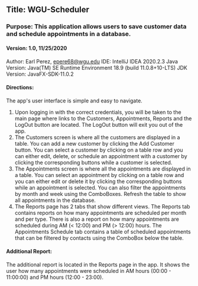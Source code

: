 ## Title: WGU-Scheduler

### Purpose: This application allows users to save customer data and schedule appointments in a database.

#### Version: 1.0, 11/25/2020

Author: Earl Perez, epere68@wgu.edu
IDE: IntelliJ IDEA 2020.2.3
Java Version: Java(TM) SE Runtime Environment 18.9 (build 11.0.8+10-LTS)
JDK Version: JavaFX-SDK-11.0.2

#### Directions:

The app's user interface is simple and easy to navigate.

1. Upon logging in with the correct credentials, you will be taken to the main page where links to the Customers, Appointments, Reports and the LogOut button are located. The LogOut button will exit you out of the app.
2. The Customers screen is where all the customers are displayed in a table. You can add a new customer by clicking the Add Customer button. You can select a customer by clicking on a table row and you can either edit, delete, or schedule an appointment with a customer by clicking the corresponding buttons while a customer is selected.
3. The Appointments screen is where all the appointments are displayed in a table. You can select an appointment by clicking on a table row and you can either edit or delete it by clicking the corresponding buttons while an appointment is selected. You can also filter the appointments by month and week using the ComboBoxes. Refresh the table to show all appointments in the database.
4. The Reports page has 2 tabs that show different views. The Reports tab contains reports on how many appointments are scheduled per month and per type. There is also a report on how many appointments are scheduled during AM (< 12:00) and PM (> 12:00) hours. The Appointments Schedule tab contains a table of scheduled appointments that can be filtered by contacts using the ComboBox below the table.

#### Additional Report:

The additional report is located in the Reports page in the app. It shows the user how many appointments were scheduled
in AM hours (00:00 - 11:00:00) and PM hours (12:00 - 23:00).
